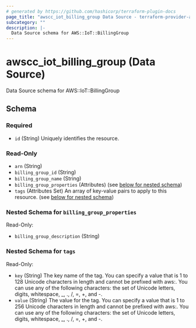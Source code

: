 ```yaml
---
# generated by https://github.com/hashicorp/terraform-plugin-docs
page_title: "awscc_iot_billing_group Data Source - terraform-provider-awscc"
subcategory: ""
description: |-
  Data Source schema for AWS::IoT::BillingGroup
---
```


# awscc_iot_billing_group (Data Source)

Data Source schema for AWS::IoT::BillingGroup



<!-- schema generated by tfplugindocs -->
## Schema

### Required

- `id` (String) Uniquely identifies the resource.

### Read-Only

- `arn` (String)
- `billing_group_id` (String)
- `billing_group_name` (String)
- `billing_group_properties` (Attributes) (see [below for nested schema](#nestedatt--billing_group_properties))
- `tags` (Attributes Set) An array of key-value pairs to apply to this resource. (see [below for nested schema](#nestedatt--tags))

<a id="nestedatt--billing_group_properties"></a>
### Nested Schema for `billing_group_properties`

Read-Only:

- `billing_group_description` (String)


<a id="nestedatt--tags"></a>
### Nested Schema for `tags`

Read-Only:

- `key` (String) The key name of the tag. You can specify a value that is 1 to 128 Unicode characters in length and cannot be prefixed with aws:. You can use any of the following characters: the set of Unicode letters, digits, whitespace, _, ., /, =, +, and -.
- `value` (String) The value for the tag. You can specify a value that is 1 to 256 Unicode characters in length and cannot be prefixed with aws:. You can use any of the following characters: the set of Unicode letters, digits, whitespace, _, ., /, =, +, and -.
